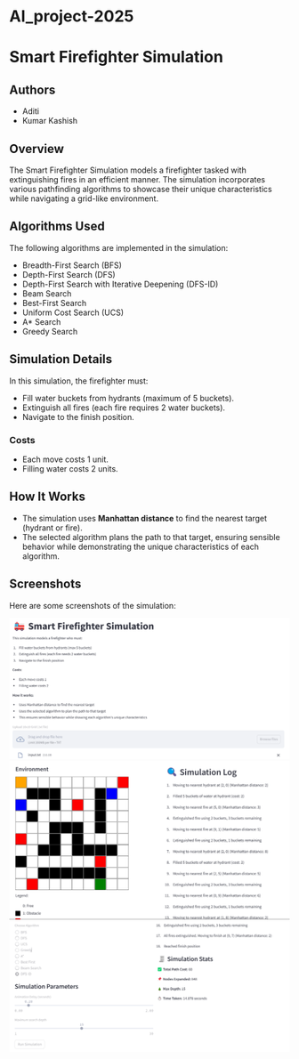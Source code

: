 # AI_project-2025
# Smart Firefighter Simulation

## Authors
- Aditi
- Kumar Kashish

## Overview
The Smart Firefighter Simulation models a firefighter tasked with extinguishing fires in an efficient manner. The simulation incorporates various pathfinding algorithms to showcase their unique characteristics while navigating a grid-like environment.

## Algorithms Used
The following algorithms are implemented in the simulation:
- Breadth-First Search (BFS)
- Depth-First Search (DFS)
- Depth-First Search with Iterative Deepening (DFS-ID)
- Beam Search
- Best-First Search
- Uniform Cost Search (UCS)
- A* Search
- Greedy Search

## Simulation Details
In this simulation, the firefighter must:
- Fill water buckets from hydrants (maximum of 5 buckets).
- Extinguish all fires (each fire requires 2 water buckets).
- Navigate to the finish position.

### Costs
- Each move costs 1 unit.
- Filling water costs 2 units.

## How It Works
- The simulation uses **Manhattan distance** to find the nearest target (hydrant or fire).
- The selected algorithm plans the path to that target, ensuring sensible behavior while demonstrating the unique characteristics of each algorithm.

## Screenshots
Here are some screenshots of the simulation:

![Screenshot 1](https://github.com/Aditi31kapil/AI_project-2025-/blob/main/Screenshot%202025-04-16%20181446.png)
![Screenshot 2](https://github.com/Aditi31kapil/AI_project-2025-/blob/main/Screenshot%202025-04-16%20181502.png)
![Screenshot 3](https://github.com/Aditi31kapil/AI_project-2025-/blob/main/Screenshot%202025-04-16%20181529.png)



